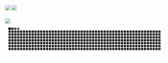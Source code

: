 <div>
  <img height="184em" src="https://github-readme-stats.vercel.app/api?username=Carlos-hcal&show_icons=true&theme=dark&title_color=00C647&bg_color=0d1117&border_color=0d1117&include_all_commits=true&count_private=true&locale=pt-br"/>
  <img height="184em" src="https://github-readme-stats.vercel.app/api/top-langs/?username=Carlos-hcal&layout=compact&title_color=00C647&theme=dark&border_color=0d1117&bg_color=0d1117&locale=pt-br"/>
</div>

###

<div>
  <img src="https://skillicons.dev/icons?i=figma,ts,react,nodejs,jest,nextjs,sass,mysql" />
</div>

<div >
  <picture>
    <source media="(prefers-color-scheme: dark)" srcset="https://raw.githubusercontent.com/Carlos-hcal/Carlos-hcal/output/github-contribution-grid-snake-dark.svg">
    <source media="(prefers-color-scheme: dark)" srcset="https://raw.githubusercontent.com/Carlos-hcal/Carlos-hcal/output/github-contribution-grid-snake.svg">
    <img alt="github contribution grid snake animation" src="https://raw.githubusercontent.com/Carlos-hcal/Carlos-hcal/output/github-contribution-grid-snake.svg">
  </picture>
</div>
  
